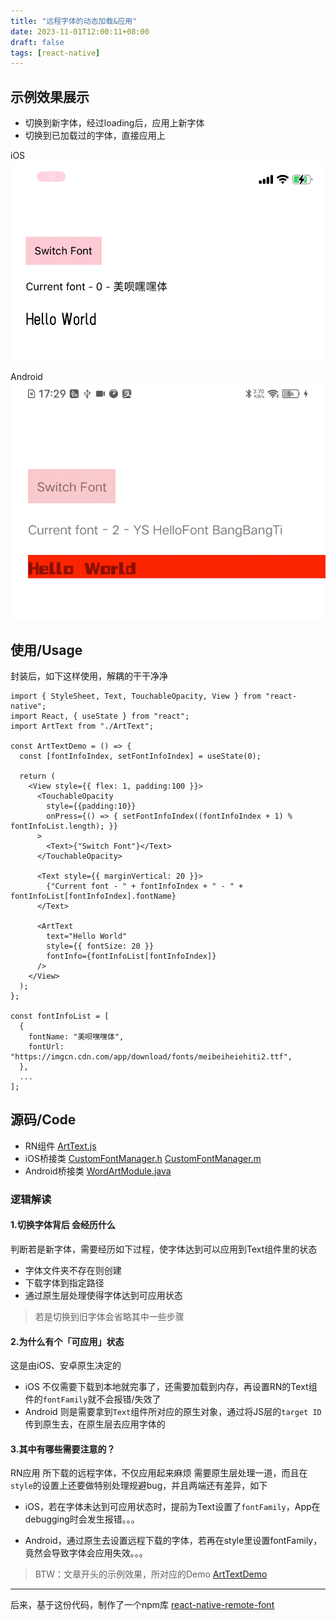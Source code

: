 ```yaml
---
title: "远程字体的动态加载&应用"
date: 2023-11-01T12:00:11+08:00
draft: false
tags: [react-native]
---
```



## 示例效果展示
* 切换到新字体，经过loading后，应用上新字体
* 切换到已加载过的字体，直接应用上

iOS
![font-down-apply](media/17016760060792/font-down-apply-1.gif)

Android
![font-down-apply-android](media/17016760060792/17016823818119.gif)


## 使用/Usage
封装后，如下这样使用，解耦的干干净净
```
import { StyleSheet, Text, TouchableOpacity, View } from "react-native";
import React, { useState } from "react";
import ArtText from "./ArtText";

const ArtTextDemo = () => {
  const [fontInfoIndex, setFontInfoIndex] = useState(0);

  return (
    <View style={{ flex: 1, padding:100 }}>
      <TouchableOpacity
        style={{padding:10}}
        onPress={() => { setFontInfoIndex((fontInfoIndex + 1) % fontInfoList.length); }}
      >
        <Text>{"Switch Font"}</Text>
      </TouchableOpacity>
      
      <Text style={{ marginVertical: 20 }}>
        {"Current font - " + fontInfoIndex + " - " + fontInfoList[fontInfoIndex].fontName}
      </Text>

      <ArtText
        text="Hello World"
        style={{ fontSize: 20 }}
        fontInfo={fontInfoList[fontInfoIndex]}
      />
    </View>
  );
};

const fontInfoList = [
  {
    fontName: "美呗嘿嘿体",
    fontUrl: "https://imgcn.cdn.com/app/download/fonts/meibeiheiehiti2.ttf",
  },
  ...
];
```


## 源码/Code

* RN组件 [ArtText.js](media/17016760060792/ArtText.js)
* iOS桥接类 [CustomFontManager.h](media/17016760060792/CustomFontManager.h) [CustomFontManager.m](media/17016760060792/CustomFontManager.m)
* Android桥接类 [WordArtModule.java](media/17016760060792/WordArtModule.java)


### 逻辑解读

#### 1.切换字体背后 会经历什么

判断若是新字体，需要经历如下过程，使字体达到可以应用到Text组件里的状态 

* 字体文件夹不存在则创建
* 下载字体到指定路径
* 通过原生层处理使得字体达到可应用状态

> 若是切换到旧字体会省略其中一些步骤

#### 2.为什么有个「可应用」状态

这是由iOS、安卓原生决定的
* iOS 不仅需要下载到本地就完事了，还需要加载到内存，再设置RN的Text组件的`fontFamily`就不会报错/失效了
* Android 则是需要拿到`Text`组件所对应的原生对象，通过将JS层的`target ID`传到原生去，在原生层去应用字体的

#### 3.其中有哪些需要注意的？
RN应用 所下载的远程字体，不仅应用起来麻烦 需要原生层处理一道，而且在`style`的设置上还要做特别处理规避bug，并且两端还有差异，如下

* iOS，若在字体未达到可应用状态时，提前为Text设置了`fontFamily`，App在debugging时会发生报错。。。

* Android，通过原生去设置远程下载的字体，若再在style里设置fontFamily，竟然会导致字体会应用失效。。。



> BTW：文章开头的示例效果，所对应的Demo 
> [ArtTextDemo](media/17016760060792/ArtTextDemo.js)


-----
后来，基于这份代码，制作了一个npm库 [react-native-remote-font](https://github.com/zyestin/react-native-remote-font)
